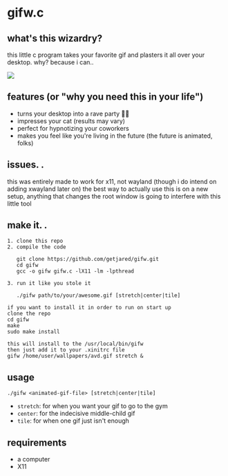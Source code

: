 # gifw.c

## what's this wizardry?

this little c program takes your favorite gif and plasters it all over your desktop. why? because i can..

![](https://github.com/getjared/gifw/blob/main/gifw-desk.gif)

## features (or "why you need this in your life")

- turns your desktop into a rave party 🕺💃
- impresses your cat (results may vary)
- perfect for hypnotizing your coworkers
- makes you feel like you're living in the future (the future is animated, folks)

## issues. .
this was entirely made to work for x11, not wayland (though i do intend on adding xwayland later on)
the best way to actually use this is on a new setup, anything that changes the root window is going to interfere
with this little tool

## make it. .
```   
1. clone this repo 
2. compile the code

   git clone https://github.com/getjared/gifw.git
   cd gifw
   gcc -o gifw gifw.c -lX11 -lm -lpthread
   
3. run it like you stole it
   
   ./gifw path/to/your/awesome.gif [stretch|center|tile]

if you want to install it in order to run on start up
clone the repo
cd gifw
make
sudo make install

this will install to the /usr/local/bin/gifw
then just add it to your .xinitrc file
gifw /home/user/wallpapers/avd.gif stretch &   
```


## usage

```
./gifw <animated-gif-file> [stretch|center|tile]
```

- `stretch`: for when you want your gif to go to the gym
- `center`: for the indecisive middle-child gif
- `tile`: for when one gif just isn't enough

## requirements

- a computer
- X11
